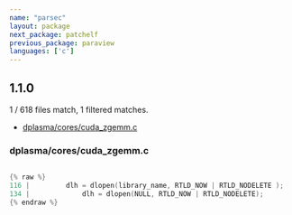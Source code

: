 ```yaml
---
name: "parsec"
layout: package
next_package: patchelf
previous_package: paraview
languages: ['c']
---
```

## 1.1.0
1 / 618 files match, 1 filtered matches.

 - [dplasma/cores/cuda_zgemm.c](#dplasmacorescuda_zgemmc)

### dplasma/cores/cuda_zgemm.c

```c

{% raw %}
116 |         dlh = dlopen(library_name, RTLD_NOW | RTLD_NODELETE );
134 |             dlh = dlopen(NULL, RTLD_NOW | RTLD_NODELETE);
{% endraw %}

```